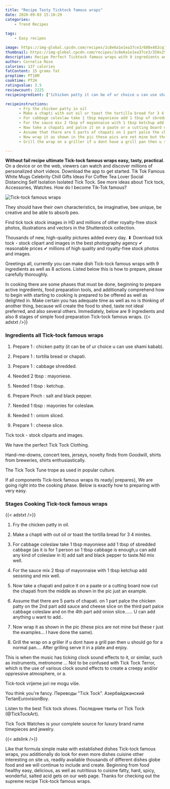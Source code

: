 ```yaml
---
title: "Recipe Tasty Ticktock famous wraps"
date: 2020-09-03 15:10:29
categories:
    - Trend Recipes
    
tags:
    - Easy recipes

image: https://img-global.cpcdn.com/recipes/1c8e6a1e1ea37ce3/680x482cq70/tick-tock-famous-wraps-recipe-main-photo.jpg
thumbnail: https://img-global.cpcdn.com/recipes/1c8e6a1e1ea37ce3/350x250cq70/tick-tock-famous-wraps-recipe-main-photo.jpg
description: Recipe Perfect Ticktock famous wraps with 9 ingredients and 8 stages of easy cooking.
author: Cornelia Rose
calories: 137 calories
fatContent: 15 grams fat
preptime: PT18M
cooktime: PT2H
ratingvalue: 3.5
reviewcount: 2225
recipeingredient: ["1chicken patty it can be of ur choice u can use shami kabab", "1tortilla bread or chapati", "1cabbage shredded", "2 tbspmayoniese", "1 tbspketchup", "Pinchsalt and black pepper", "1 tbspmayonies for coleslaw", "1oniom sliced", "1cheese slice"]

recipeinstructions: 
      - Fry the chicken patty in oil 
      - Make a chapti with out oil or toast the tortilla bread for 3 4 minites 
      - For cabbage coleslaw take 1 tbsp mayoniese add 1 tbsp of sbredded cabbage as it is for 1 person so 1 tbsp cabbage is enoughu can add any kind of coleslaw in it add salt and black pepper to tasteNd mix well 
      - For the sauce mix 2 tbsp of mayonnaise with 1 tbsp ketchup add seosning and mix well 
      - Now take a chapati and palce it on a paate or a cutting board now cut the chapati from the middle as shown in the pic just an example 
      - Assume that there are 5 parts of chapati on 1 part palce the chicken patty on the 2nd part add sauce and cheese slice on the third part palce cabbage coleslaw and on the 4th part add onion slice U can add anything u want to add 
      - Now wrap it as shown in the pic these pics are not mine but these r just the examples I have done the same 
      - Grill the wrap on a griller if u dont have a grill pan then u should go for a normal panAfter grilling serve it in a plate and enjoy

---
```




**Without fail recipe ultimate Tick-tock famous wraps easy, tasty, practical**. On a device or on the web, viewers can watch and discover millions of personalized short videos. Download the app to get started. Tik Tok Famous White Mugs Celebrity Chill Gifts Ideas For Coffee Tea Lover Social Distancing Self Isolation Isolated Tick Tock. See more ideas about Tick tock, Accessories, Watches. How do I become Tik-Tok famous?


![Tick-tock famous wraps](https://img-global.cpcdn.com/recipes/1c8e6a1e1ea37ce3/680x482cq70/tick-tock-famous-wraps-recipe-main-photo.jpg "Tick-tock famous wraps")



They should have their own characteristics, be imaginative, bee unique, be creative and be able to absorb peo.

Find tick tock stock images in HD and millions of other royalty-free stock photos, illustrations and vectors in the Shutterstock collection.

Thousands of new, high-quality pictures added every day. ⬇ Download tick tock - stock clipart and images in the best photography agency ✔ reasonable prices ✔ millions of high quality and royalty-free stock photos and images.


Greetings all, currently you can make dish Tick-tock famous wraps with 9 ingredients as well as 8 actions. Listed below this is how to prepare, please carefully thoroughly.

In cooking there are some phases that must be done, beginning to prepare active ingredients, food preparation tools, and additionally comprehend how to begin with starting to cooking is prepared to be offered as well as delighted in. Make certain you has adequate time as well as no is thinking of another thing, because will create the food to shed, taste not ideal preferred, and also several others. Immediately, below are 9 ingredients and also 8 stages of simple food preparation Tick-tock famous wraps.
{{< adstxt />}}

### Ingredients all Tick-tock famous wraps


1. Prepare 1 : chicken patty (it can be of ur choice u can use shami kabab).

1. Prepare 1 : tortilla bread or chapati.

1. Prepare 1 : cabbage shredded.

1. Needed 2 tbsp : mayoniese.

1. Needed 1 tbsp : ketchup.

1. Prepare Pinch : salt and black pepper.

1. Needed 1 tbsp : mayonies for coleslaw.

1. Needed 1 : oniom sliced.

1. Prepare 1 : cheese slice.


Tick tock - stock cliparts and images.

We have the perfect Tick Tock Clothing.

Hand-me-downs, concert tees, jerseys, novelty finds from Goodwill, shirts from breweries, shirts enthusiastically.

The Tick Tock Tune trope as used in popular culture.


If all components Tick-tock famous wraps its ready| prepares}, We are going right into the cooking phase. Below is exactly how to preparing with very easy.

### Stages Cooking Tick-tock famous wraps

{{< adstxt />}}


1. Fry the chicken patty in oil.



1. Make a chapti with out oil or toast the tortilla bread for 3 4 minites.



1. For cabbage coleslaw take 1 tbsp mayoniese add 1 tbsp of sbredded cabbage (as it is for 1 person so 1 tbsp cabbage is enough,u can add any kind of coleslaw in it) add salt and black pepper to taste.Nd mix well.



1. For the sauce mix 2 tbsp of mayonnaise with 1 tbsp ketchup add seosning and mix well.



1. Now take a chapati and palce it on a paate or a cutting board now cut the chapati from the middle as shown in the pic just an example.



1. Assume that there are 5 parts of chapati. on 1 part palce the chicken patty on the 2nd part add sauce and cheese slice on the third part palce cabbage coleslaw and on the 4th part add onion slice...... U can add anything u want to add..



1. Now wrap it as shown in the pic (these pics are not mine but these r just the examples... I have done the same).



1. Grill the wrap on a griller if u dont have a grill pan then u should go for a normal pan....
After grilling serve it in a plate and enjoy.




This is when the music has ticking clock sound effects to it, or similar, such as instruments, metronome … Not to be confused with Tick Tock Terror, which is the use of various clock sound effects to create a creepy and/or oppressive atmosphere, or a.

Tick-tock vrijeme juri ne mogu više.

You think you&#39;re fancy. Переводы &#34;Tick Tock&#34;. Азербайджанский TerlanEurovisionBoy.

Listen to the best Tick tock shows. Последние твиты от Tick Tock (@TickTockArt).

Tick Tock Watches is your complete source for luxury brand name timepieces and jewelry.


{{< adslink />}}

Like that formula simple make with established dishes Tick-tock famous wraps, you additionally do look for even more dishes cuisine other interesting on site us, readily available thousands of different dishes globe food and we will continue to include and create. Beginning from food healthy easy, delicious, as well as nutritious to cuisine fatty, hard, spicy, wonderful, salted acid gets on our web page. Thanks for checking out the supreme recipe Tick-tock famous wraps.
